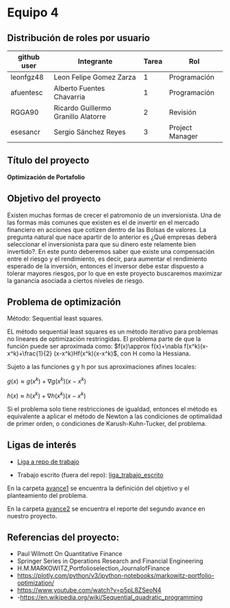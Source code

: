 # Equipo 4

## Distribución de roles por usuario

| github user  | Integrante                |Tarea | Rol             |
|--------------|---------------------------|------|-----------------|
| leonfgz48    |Leon Felipe Gomez Zarza    |  1   | Programación    |
| afuentesc    |Alberto Fuentes Chavarria  |  1   | Programación    |
| RGGA90       |Ricardo Guillermo Granillo Alatorre |  2   | Revisión        |
| esesancr     |Sergio Sánchez Reyes       |  3   | Project Manager |

## Título del proyecto
**Optimización de Portafolio**

## Objetivo del proyecto 
Existen muchas formas de crecer el patromonio de un inversionista. Una de las formas más comunes que existen es el de invertir en el mercado financiero en acciones que cotizen dentro de las Bolsas de valores. La pregunta natural que nace apartir de lo anterior es ¿Qué empresas deberá seleccionar el inversionista para que su dinero este relamente bien invertido?. En este punto deberemos saber que existe una compensación entre el riesgo y el rendimiento, es decir, para aumentar el rendimiento esperado de la inversión, entonces el inversor debe estar dispuesto a tolerar mayores riesgos, por lo que en este proyecto buscaremos  maximizar la ganancia asociada a ciertos niveles de riesgo. 

## Problema de optimización 
Método: Sequential least squares.

EL método sequential least squares es un método iterativo para problemas no lineares de optimización restringidas. 
El problema parte de que la función puede ser aproximada como: $f(x)\approx f(x)+\nabla f(x^k)(x-x^k)+\frac{1}{2} (x-x^k)Hf(x^k)(x-x^k)$, con H como la Hessiana.

Sujeto a las funciones g y h por sus aproximaciones afines locales: 

$g(x)\approx g(x^k)+\nabla g(x^k)(x-x^k)$

$h(x)\approx h(x^k)+\nabla h(x^k)(x-x^k)$

Si el problema solo tiene restricciones de igualdad, entonces el método es equivalente a aplicar el método de Newton a las condiciones de optimalidad de primer orden, o condiciones de Karush-Kuhn-Tucker, del problema.


## Ligas de interés
- [Liga a repo de trabajo](https://github.com/esesancr/proyecto_final_equipo_4)

- Trabajo escrito (fuera del repo): [liga_trabajo_escrito](https://github.com/esesancr/proyecto_final_equipo_4/blob/main/Euipo4_Final_Opti%202022.ipynb)

En la carpeta [avance1](avance1) se encuentra la definición del objetivo y el planteamiento del problema. 

En la carpeta [avance2](avance2) se encuentra el reporte del segundo avance en nuestro proyecto. 

## Referencias del proyecto:

- Paul Wilmott On Quantitative Finance
- Springer Series in Operations Research and Financial Engineering
- H.M.MARKOWITZ,Portfolioselection,JournalofFinance
- https://plotly.com/python/v3/ipython-notebooks/markowitz-portfolio-optimization/
- https://www.youtube.com/watch?v=p5pL8ZSeoN4
- -https://en.wikipedia.org/wiki/Sequential_quadratic_programming
